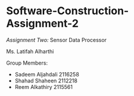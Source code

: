 # Software-Construction-Assignment-2

*Assignment Two:* Sensor Data Processor 

Ms. Latifah Alharthi

Group Members:         
- Sadeem Aljahdali      2116258
- Shahad Shaheen        2112218
- Reem Alkathiry        2115561
